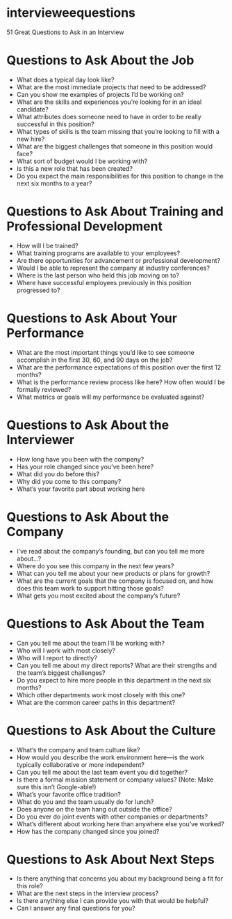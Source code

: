 # intervieweequestions
51 Great Questions to Ask in an Interview

# Questions to Ask About the Job
- What does a typical day look like?
- What are the most immediate projects that need to be addressed?
- Can you show me examples of projects I’d be working on?
- What are the skills and experiences you’re looking for in an ideal candidate?
- What attributes does someone need to have in order to be really successful in this position?
- What types of skills is the team missing that you’re looking to fill with a new hire?
- What are the biggest challenges that someone in this position would face?
- What sort of budget would I be working with?
- Is this a new role that has been created?
- Do you expect the main responsibilities for this position to change in the next six months to a year?

# Questions to Ask About Training and Professional Development
- How will I be trained?
- What training programs are available to your employees?
- Are there opportunities for advancement or professional development?
- Would I be able to represent the company at industry conferences?
- Where is the last person who held this job moving on to?
- Where have successful employees previously in this position progressed to?

# Questions to Ask About Your Performance
- What are the most important things you’d like to see someone accomplish in the first 30, 60, and 90 days on the job?
- What are the performance expectations of this position over the first 12 months?
- What is the performance review process like here? How often would I be formally reviewed?
- What metrics or goals will my performance be evaluated against?

# Questions to Ask About the Interviewer
- How long have you been with the company?
- Has your role changed since you’ve been here?
- What did you do before this?
- Why did you come to this company?
- What’s your favorite part about working here

# Questions to Ask About the Company
- I’ve read about the company’s founding, but can you tell me more about...?
- Where do you see this company in the next few years?
- What can you tell me about your new products or plans for growth?
- What are the current goals that the company is focused on, and how does this team work to support hitting those goals?
- What gets you most excited about the company’s future?

# Questions to Ask About the Team
- Can you tell me about the team I’ll be working with?
- Who will I work with most closely?
- Who will I report to directly?
- Can you tell me about my direct reports? What are their strengths and the team’s biggest challenges?
- Do you expect to hire more people in this department in the next six months?
- Which other departments work most closely with this one?
- What are the common career paths in this department?

# Questions to Ask About the Culture
- What’s the company and team culture like?
- How would you describe the work environment here—is the work typically collaborative or more independent?
- Can you tell me about the last team event you did together?
- Is there a formal mission statement or company values? (Note: Make sure this isn’t Google-able!)
- What’s your favorite office tradition?
- What do you and the team usually do for lunch?
- Does anyone on the team hang out outside the office?
- Do you ever do joint events with other companies or departments?
- What’s different about working here than anywhere else you’ve worked?
- How has the company changed since you joined?

# Questions to Ask About Next Steps
- Is there anything that concerns you about my background being a fit for this role?
- What are the next steps in the interview process?
- Is there anything else I can provide you with that would be helpful?
- Can I answer any final questions for you?
